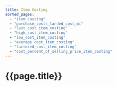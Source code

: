 ```yaml
---
title: Item Costing
sorted_pages:
  - "item_costing"
  - "purchase_costs_landed_cost_mi"
  - "last_cost_item_costing"
  - "high_cost_item_costing"
  - "low_cost_item_costing"
  - "average_cost_item_costing"
  - "factored_cost_item_costing"
  - "cost_percent_of_selling_price_item_costing"
---
```

# {{page.title}}
